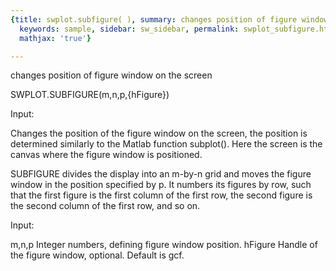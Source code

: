 ```yaml
---
{title: swplot.subfigure( ), summary: changes position of figure window on the screen,
  keywords: sample, sidebar: sw_sidebar, permalink: swplot_subfigure.html, folder: swplot,
  mathjax: 'true'}

---
```

changes position of figure window on the screen
 
SWPLOT.SUBFIGURE(m,n,p,{hFigure})
 
Input:
 
Changes the position of the figure window on the screen, the position is
determined similarly to the Matlab function subplot(). Here the screen is
the canvas where the figure window is positioned.
 
SUBFIGURE divides the display into an m-by-n grid and moves the figure
window in the position specified by p. It numbers its figures by row,
such that the first figure is the first column of the first row, the
second figure is the second column of the first row, and so on.
 
Input:
 
m,n,p     Integer numbers, defining figure window position.
hFigure   Handle of the figure window, optional. Default is gcf.
 
